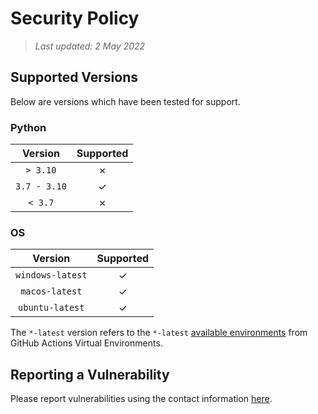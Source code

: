 # Security Policy

> _Last updated: 2 May 2022_

## Supported Versions

Below are versions which have been tested for support.

### Python

|   Version    | Supported |
|:------------:|:---------:|
|   `> 3.10`   |  &cross;  |
| `3.7 - 3.10` |  &check;  |
|   `< 3.7`    |  &cross;  |

### OS

|     Version      | Supported |
|:----------------:|:---------:|
| `windows-latest` |  &check;  |
|  `macos-latest`  |  &check;  |
| `ubuntu-latest`  |  &check;  |

The `*-latest` version refers to the `*-latest` [available environments](https://github.com/actions/virtual-environments#available-environments)
from GitHub Actions Virtual Environments.

## Reporting a Vulnerability

Please report vulnerabilities using the contact information [here](https://r3w0p.github.io/contact/).
